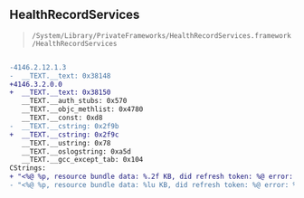 ## HealthRecordServices

> `/System/Library/PrivateFrameworks/HealthRecordServices.framework/HealthRecordServices`

```diff

-4146.2.12.1.3
-  __TEXT.__text: 0x38148
+4146.3.2.0.0
+  __TEXT.__text: 0x38150
   __TEXT.__auth_stubs: 0x570
   __TEXT.__objc_methlist: 0x4780
   __TEXT.__const: 0xd8
-  __TEXT.__cstring: 0x2f9b
+  __TEXT.__cstring: 0x2f9c
   __TEXT.__ustring: 0x78
   __TEXT.__oslogstring: 0xa5d
   __TEXT.__gcc_except_tab: 0x104
CStrings:
+ "<%@ %p, resource bundle data: %.2f KB, did refresh token: %@ error: %@>"
- "<%@ %p, resource bundle data: %lu KB, did refresh token: %@ error: %@>"

```
